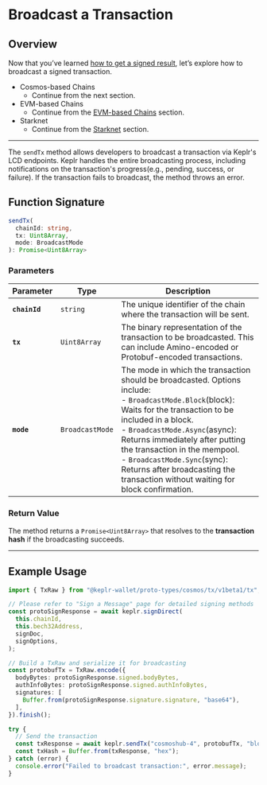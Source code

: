 # Broadcast a Transaction

## Overview

Now that you’ve learned [how to get a signed result](./sign-a-message), let’s explore how to broadcast a signed transaction.

- Cosmos-based Chains
  - Continue from the next section.
- EVM-based Chains
  - Continue from the [EVM-based Chains](../multi-ecosystem-support/evm#sending-ethereum-transactions) section.
- Starknet
  - Continue from the [Starknet](../multi-ecosystem-support/starknet#signing-transactions-on-starknet) section.

---

The `sendTx` method allows developers to broadcast a transaction via Keplr's LCD endpoints. Keplr handles the entire broadcasting process, including notifications on the transaction's progress(e.g., pending, success, or failure). If the transaction fails to broadcast, the method throws an error.

## Function Signature

```typescript
sendTx(
  chainId: string,
  tx: Uint8Array,
  mode: BroadcastMode
): Promise<Uint8Array>
```

### Parameters

| Parameter | Type | Description |
|-----------|------|-------------|
| **`chainId`** | `string` | The unique identifier of the chain where the transaction will be sent. |
| **`tx`** | `Uint8Array` | The binary representation of the transaction to be broadcasted. This can include Amino-encoded or Protobuf-encoded transactions. |
| **`mode`** | `BroadcastMode` | The mode in which the transaction should be broadcasted. Options include:<br/> - `BroadcastMode.Block`(block): Waits for the transaction to be included in a block.<br/> - `BroadcastMode.Async`(async): Returns immediately after putting the transaction in the mempool.<br/> - `BroadcastMode.Sync`(sync): Returns after broadcasting the transaction without waiting for block confirmation. |

### Return Value

The method returns a `Promise<Uint8Array>` that resolves to the **transaction hash** if the broadcasting succeeds.

---

## Example Usage

```typescript
import { TxRaw } from "@keplr-wallet/proto-types/cosmos/tx/v1beta1/tx";

// Please refer to "Sign a Message" page for detailed signing methods
const protoSignResponse = await keplr.signDirect(
  this.chainId,
  this.bech32Address,
  signDoc,
  signOptions,
);

// Build a TxRaw and serialize it for broadcasting
const protobufTx = TxRaw.encode({
  bodyBytes: protoSignResponse.signed.bodyBytes,
  authInfoBytes: protoSignResponse.signed.authInfoBytes,
  signatures: [
    Buffer.from(protoSignResponse.signature.signature, "base64"),
  ],
}).finish();

try {
  // Send the transaction
  const txResponse = await keplr.sendTx("cosmoshub-4", protobufTx, "block");
  const txHash = Buffer.from(txResponse, "hex");
} catch (error) {
  console.error("Failed to broadcast transaction:", error.message);
}
```
